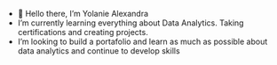 - 👋 Hello there, I’m Yolanie Alexandra
-  I’m currently learning everything about Data Analytics. Taking certifications and creating projects.
-  I’m looking to build a portafolio and learn as much as possible about data analytics and continue to develop skills


<!---
YolanieAlexandra/YolanieAlexandra is a ✨ special ✨ repository because its `README.md` (this file) appears on your GitHub profile.
You can click the Preview link to take a look at your changes.
--->
